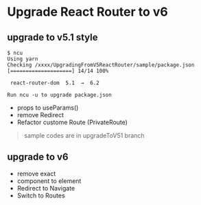 # Upgrade React Router to v6

## upgrade to v5.1 style

```
$ ncu
Using yarn
Checking /xxxx/UpgradingFromV5ReactRouter/sample/package.json
[====================] 14/14 100%

 react-router-dom  5.1  →  6.2

Run ncu -u to upgrade package.json
```

- props to useParams()
- remove Redirect
- Refactor custome Route (PrivateRoute)

> sample codes are in upgradeToV51 branch

## upgrade to v6

- remove exact
- component to element
- Redirect to Navigate
- Switch to Routes
